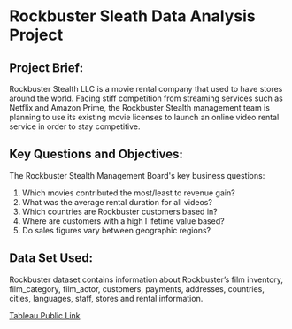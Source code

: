 # **Rockbuster Sleath Data Analysis Project**

## Project Brief:
Rockbuster Stealth LLC is a movie rental company that used to have stores around the world. Facing stiff competition from streaming services such as Netflix and Amazon Prime, the Rockbuster Stealth management team is planning to use its existing movie licenses to launch an online video rental service in order to stay competitive.

## Key Questions and Objectives:
The Rockbuster Stealth Management Board's key business questions:
 1. Which movies contributed the most/least to revenue gain?
 2. What was the average rental duration for all videos?
 3. Which countries are Rockbuster customers based in?
 4. Where are customers with a high l ifetime value based?
 5. Do sales figures vary between geographic regions?

## Data Set Used:
Rockbuster dataset contains information about Rockbuster’s film inventory, film_category, film_actor, customers, payments, addresses, countries, cities, languages, staff, stores and rental information.

[Tableau Public Link](https://public.tableau.com/app/profile/priyanka.karamchandani/viz/RockbusterSleathLLC2020LaunchStratergyVisualizations/RockbusterSleathLLCvisualizations?publish=yes)
